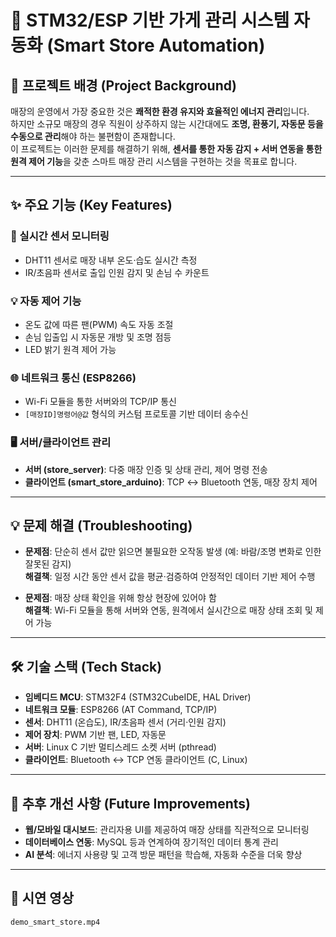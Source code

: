 # 🏪 STM32/ESP 기반 가게 관리 시스템 자동화 (Smart Store Automation)

## 📝 프로젝트 배경 (Project Background)

매장의 운영에서 가장 중요한 것은 **쾌적한 환경 유지와 효율적인 에너지 관리**입니다.  
하지만 소규모 매장의 경우 직원이 상주하지 않는 시간대에도 **조명, 환풍기, 자동문 등을 수동으로 관리**해야 하는 불편함이 존재합니다.  
이 프로젝트는 이러한 문제를 해결하기 위해, **센서를 통한 자동 감지 + 서버 연동을 통한 원격 제어 기능**을 갖춘 스마트 매장 관리 시스템을 구현하는 것을 목표로 합니다.  

---

## ✨ 주요 기능 (Key Features)

### 📡 실시간 센서 모니터링
- DHT11 센서로 매장 내부 온도·습도 실시간 측정  
- IR/초음파 센서로 출입 인원 감지 및 손님 수 카운트  

### 💡 자동 제어 기능
- 온도 값에 따른 팬(PWM) 속도 자동 조절  
- 손님 입출입 시 자동문 개방 및 조명 점등  
- LED 밝기 원격 제어 가능  

### 🌐 네트워크 통신 (ESP8266)
- Wi-Fi 모듈을 통한 서버와의 TCP/IP 통신  
- `[매장ID]명령어@값` 형식의 커스텀 프로토콜 기반 데이터 송수신  

### 🖥 서버/클라이언트 관리
- **서버 (store_server)**: 다중 매장 인증 및 상태 관리, 제어 명령 전송  
- **클라이언트 (smart_store_arduino)**: TCP ↔ Bluetooth 연동, 매장 장치 제어  

---

## 💡 문제 해결 (Troubleshooting)

- **문제점**: 단순히 센서 값만 읽으면 불필요한 오작동 발생 (예: 바람/조명 변화로 인한 잘못된 감지)  
  **해결책**: 일정 시간 동안 센서 값을 평균·검증하여 안정적인 데이터 기반 제어 수행  

- **문제점**: 매장 상태 확인을 위해 항상 현장에 있어야 함  
  **해결책**: Wi-Fi 모듈을 통해 서버와 연동, 원격에서 실시간으로 매장 상태 조회 및 제어 가능  

---

## 🛠️ 기술 스택 (Tech Stack)

- **임베디드 MCU**: STM32F4 (STM32CubeIDE, HAL Driver)  
- **네트워크 모듈**: ESP8266 (AT Command, TCP/IP)  
- **센서**: DHT11 (온습도), IR/초음파 센서 (거리·인원 감지)  
- **제어 장치**: PWM 기반 팬, LED, 자동문  
- **서버**: Linux C 기반 멀티스레드 소켓 서버 (pthread)  
- **클라이언트**: Bluetooth ↔ TCP 연동 클라이언트 (C, Linux)  

---

## 📝 추후 개선 사항 (Future Improvements)

- **웹/모바일 대시보드**: 관리자용 UI를 제공하여 매장 상태를 직관적으로 모니터링  
- **데이터베이스 연동**: MySQL 등과 연계하여 장기적인 데이터 통계 관리  
- **AI 분석**: 에너지 사용량 및 고객 방문 패턴을 학습해, 자동화 수준을 더욱 향상  

---

## 🎥 시연 영상

`demo_smart_store.mp4`
